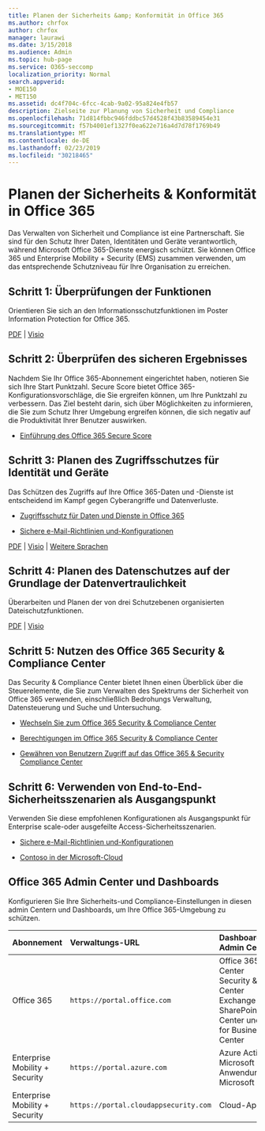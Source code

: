 ```yaml
---
title: Planen der Sicherheits &amp; Konformität in Office 365
ms.author: chrfox
author: chrfox
manager: laurawi
ms.date: 3/15/2018
ms.audience: Admin
ms.topic: hub-page
ms.service: O365-seccomp
localization_priority: Normal
search.appverid:
- MOE150
- MET150
ms.assetid: dc4f704c-6fcc-4cab-9a02-95a824e4fb57
description: Zielseite zur Planung von Sicherheit und Compliance
ms.openlocfilehash: 71d814fbbc946fddbc57d4528f43b83589454e31
ms.sourcegitcommit: f57b4001ef1327f0ea622e716a4d7d78f1769b49
ms.translationtype: MT
ms.contentlocale: de-DE
ms.lasthandoff: 02/23/2019
ms.locfileid: "30218465"
---
```

# <a name="plan-for-security-amp-compliance-in-office-365"></a>Planen der Sicherheits &amp; Konformität in Office 365

Das Verwalten von Sicherheit und Compliance ist eine Partnerschaft. Sie sind für den Schutz Ihrer Daten, Identitäten und Geräte verantwortlich, während Microsoft Office 365-Dienste energisch schützt. Sie können Office 365 und Enterprise Mobility + Security (EMS) zusammen verwenden, um das entsprechende Schutzniveau für Ihre Organisation zu erreichen.
  
## <a name="step-1-review-capabilities"></a>Schritt 1: Überprüfungen der Funktionen

Orientieren Sie sich an den Informationsschutzfunktionen im Poster Information Protection for Office 365. 
  
[PDF](https://download.microsoft.com/download/2/3/D/23D91386-8349-4F7A-9470-FD5AED861F16/MSFT_cloud_architecture_informationprotection.pdf) | [Visio](https://download.microsoft.com/download/2/3/D/23D91386-8349-4F7A-9470-FD5AED861F16/MSFT_cloud_architecture_informationprotection.vsd)
  
## <a name="step-2-check-your-secure-score"></a>Schritt 2: Überprüfen des sicheren Ergebnisses

Nachdem Sie Ihr Office 365-Abonnement eingerichtet haben, notieren Sie sich Ihre Start Punktzahl. Secure Score bietet Office 365-Konfigurationsvorschläge, die Sie ergreifen können, um Ihre Punktzahl zu verbessern. Das Ziel besteht darin, sich über Möglichkeiten zu informieren, die Sie zum Schutz Ihrer Umgebung ergreifen können, die sich negativ auf die Produktivität Ihrer Benutzer auswirken.
  
- [Einführung des Office 365 Secure Score](office-365-secure-score.md)
    
## <a name="step-3-plan-access-protection-for-identity-and-devices"></a>Schritt 3: Planen des Zugriffsschutzes für Identität und Geräte

Das Schützen des Zugriffs auf Ihre Office 365-Daten und -Dienste ist entscheidend im Kampf gegen Cyberangriffe und Datenverluste.
  
- [Zugriffsschutz für Daten und Dienste in Office 365](protect-access-to-data-and-services.md)
    
- [Sichere e-Mail-Richtlinien und-Konfigurationen](https://docs.microsoft.com/microsoft-365/enterprise/secure-email-recommended-policies)
    
[PDF](https://go.microsoft.com/fwlink/p/?linkid=841656) | [Visio](https://go.microsoft.com/fwlink/p/?linkid=841657) | [Weitere Sprachen](https://www.microsoft.com/download/details.aspx?id=55032)
  
## <a name="step-4-plan-data-protection-based-on-data-sensitivity"></a>Schritt 4: Planen des Datenschutzes auf der Grundlage der Datenvertraulichkeit

Überarbeiten und Planen der von drei Schutzebenen organisierten Dateischutzfunktionen.
  
[PDF](http://download.microsoft.com/download/7/8/9/789645A5-BD10-4541-BC33-F8D1EFF5E911/MSFT_cloud_architecture_O365%20file%20protection.pdf) | [Visio](http://download.microsoft.com/download/7/8/9/789645A5-BD10-4541-BC33-F8D1EFF5E911/MSFT_cloud_architecture_O365%20file%20protection.vsdx)
  
## <a name="step-5-leverage-the-office-365-security-amp-compliance-center"></a>Schritt 5: Nutzen des Office 365 Security &amp; Compliance Center

Das Security &amp; Compliance Center bietet Ihnen einen Überblick über die Steuerelemente, die Sie zum Verwalten des Spektrums der Sicherheit von Office 365 verwenden, einschließlich Bedrohungs Verwaltung, Datensteuerung und Suche und Untersuchung. 
  
- [Wechseln Sie zum Office 365 Security &amp; Compliance Center](go-to-the-securitycompliance-center.md)
    
- [Berechtigungen im Office 365 Security &amp; Compliance Center](permissions-in-the-security-and-compliance-center.md)
    
- [Gewähren von Benutzern Zugriff auf das Office 365 &amp; Security Compliance Center](grant-access-to-the-security-and-compliance-center.md)
    
## <a name="step-6-use-end-to-end-security-scenarios-as-starting-points"></a>Schritt 6: Verwenden von End-to-End-Sicherheitsszenarien als Ausgangspunkt

Verwenden Sie diese empfohlenen Konfigurationen als Ausgangspunkt für Enterprise scale-oder ausgefeilte Access-Sicherheitsszenarien.
  
- [Sichere e-Mail-Richtlinien und-Konfigurationen](https://docs.microsoft.com/microsoft-365/enterprise/secure-email-recommended-policies)
    
- [Contoso in der Microsoft-Cloud](http://aka.ms/cloudarchcontoso)
    
## <a name="office-365-admin-centers-and-dashboards"></a>Office 365 Admin Center und Dashboards

Konfigurieren Sie Ihre Sicherheits-und Compliance-Einstellungen in diesen admin Centern und Dashboards, um Ihre Office 365-Umgebung zu schützen.
  
|**Abonnement**|**Verwaltungs-URL**|**Dashboards und Admin Center**|
|:-----|:-----|:-----|
|Office 365  <br/> |`https://portal.office.com`  <br/> | Office 365 Admin Center  <br/>  Security &amp; Compliance Center  <br/>  Exchange Admin Center  <br/>  SharePoint Admin Center und OneDrive for Business Admin Center  <br/> |
|Enterprise Mobility + Security  <br/> |`https://portal.azure.com`  <br/> | Azure Active Directory  <br/>  Microsoft Mobile-Anwendungsverwaltung  <br/>  Microsoft Intune  <br/> |
|Enterprise Mobility + Security  <br/> |`https://portal.cloudappsecurity.com`  <br/> | Cloud-App-Sicherheit  <br/> |
   

